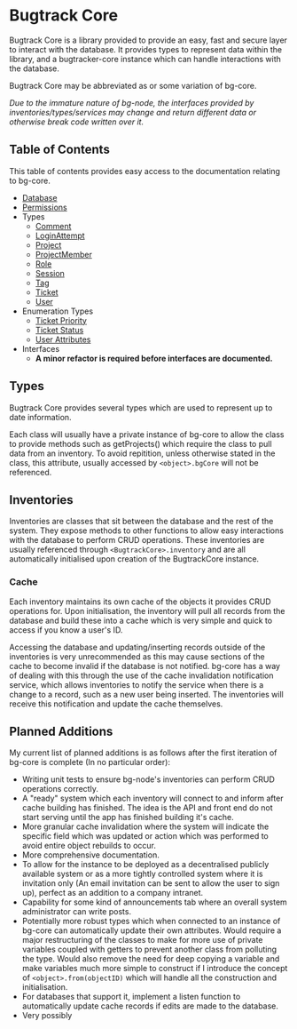 Bugtrack Core
=============

Bugtrack Core is a library provided to provide an easy, fast and secure layer to interact with the database. It provides types to represent data within the library, and a bugtracker-core instance which can handle interactions with the database.

Bugtrack Core may be abbreviated as or some variation of bg-core.

*Due to the immature nature of bg-node, the interfaces provided by inventories/types/services may change and return different data or otherwise break code written over it.*

## Table of Contents
This table of contents provides easy access to the documentation relating to bg-core.

- [Database](./database.md)
- [Permissions](./permissions.md)
- Types
	- [Comment](./types/comment.md)
	- [LoginAttempt](./types/loginAttempt.md)
	- [Project](./types/project.md)
	- [ProjectMember](./types/projectMember.md)
	- [Role](./types/role.md)
	- [Session](./types/session.md)
	- [Tag](./types/tag.md)
	- [Ticket](./types/ticket.md)
	- [User](./types/user.md)
- Enumeration Types
	- [Ticket Priority]()
	- [Ticket Status]()
	- [User Attributes]()
- Interfaces
	- **A minor refactor is required before interfaces are documented.**

## Types

Bugtrack Core provides several types which are used to represent up to date information.

Each class will usually have a private instance of bg-core to allow the class to provide methods such as getProjects() which require the class to pull data from an inventory. To avoid repitition, unless otherwise stated in the class, this attribute, usually accessed by `<object>.bgCore` will not be referenced.

## Inventories

Inventories are classes that sit between the database and the rest of the system. They expose methods to other functions to allow easy interactions with the database to perform CRUD operations. These inventories are usually referenced through `<BugtrackCore>.inventory` and are all automatically initialised upon creation of the BugtrackCore instance.

### Cache

Each inventory maintains its own cache of the objects it provides CRUD operations for. Upon initialisation, the inventory will pull all records from the database and build these into a cache which is very simple and quick to access if you know a user's ID.

Accessing the database and updating/inserting records outside of the inventories is very unrecommended as this may cause sections of the cache to become invalid if the database is not notified. bg-core has a way of dealing with this through the use of the cache invalidation notification service, which allows inventories to notify the service when there is a change to a record, such as a new user being inserted. The inventories will receive this notification and update the cache themselves.

## Planned Additions

My current list of planned additions is as follows after the first iteration of bg-core is complete (In no particular order):
- Writing unit tests to ensure bg-node's inventories can perform CRUD operations correctly.
- A "ready" system which each inventory will connect to and inform after cache building has finished. The idea is the API and front end do not start serving until the app has finished building it's cache.
- More granular cache invalidation where the system will indicate the specific field which was updated or action which was performed to avoid entire object rebuilds to occur.
- More comprehensive documentation.
- To allow for the instance to be deployed as a decentralised publicly available system or as a more tightly controlled system where it is invitation only (An email invitation can be sent to allow the user to sign up), perfect as an addition to a company intranet.
- Capability for some kind of announcements tab where an overall system administrator can write posts.
- Potentially more robust types which when connected to an instance of bg-core can automatically update their own attributes. Would require a major restructuring of the classes to make for more use of private variables coupled with getters to prevent another class from polluting the type. Would also remove the need for deep copying a variable and make variables much more simple to construct if I introduce the concept of `<object>.from(objectID)` which will handle all the construction and initialisation.
- For databases that support it, implement a listen function to automatically update cache records if edits are made to the database.
- Very possibly